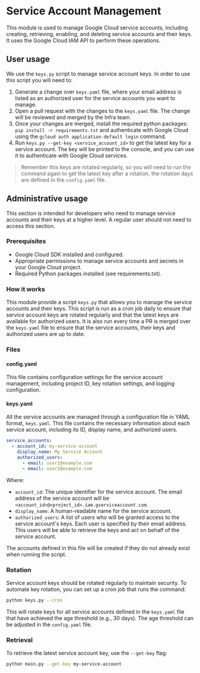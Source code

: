 <!--
    Licensed to the Apache Software Foundation (ASF) under one
    or more contributor license agreements.  See the NOTICE file
    distributed with this work for additional information
    regarding copyright ownership.  The ASF licenses this file
    to you under the Apache License, Version 2.0 (the
    "License"); you may not use this file except in compliance
    with the License.  You may obtain a copy of the License at

      http://www.apache.org/licenses/LICENSE-2.0

    Unless required by applicable law or agreed to in writing,
    software distributed under the License is distributed on an
    "AS IS" BASIS, WITHOUT WARRANTIES OR CONDITIONS OF ANY
    KIND, either express or implied.  See the License for the
    specific language governing permissions and limitations
    under the License.
-->

# Service Account Management

This module is used to manage Google Cloud service accounts, including creating, retrieving, enabling, and deleting service accounts and their keys. It uses the Google Cloud IAM API to perform these operations.

## User usage

We use the `keys.py` script to manage service account keys. In order to use this script you will need to:

1. Generate a change over `keys.yaml` file, where your email address is listed as an authorized user for the service accounts you want to manage.
2. Open a pull request with the changes to the `keys.yaml` file. The change will be reviewed and merged by the Infra team.
3. Once your changes are merged, install the required python packages: `pip install -r requirements.txt` and authenticate with Google Cloud using the `gcloud auth application-default login` command.
4. Run `keys.py --get-key <service_account_id>` to get the latest key for a service account. The key will be printed to the console, and you can use it to authenticate with Google Cloud services.

> Remember this keys are rotated regularly, so you will need to run the command again to get the latest key after a rotation, the rotation days are defined in the `config.yaml` file.

## Administrative usage

This section is intended for developers who need to manage service accounts and their keys at a higher level. A regular user should not need to access this section.

### Prerequisites

- Google Cloud SDK installed and configured.
- Appropriate permissions to manage service accounts and secrets in your Google Cloud project.
- Required Python packages installed (see requirements.txt).

### How it works

This module provide a script `keys.py` that allows you to manage the service accounts and their keys. This script is run as a cron job daily to ensure that service account keys are rotated regularly and that the latest keys are available for authorized users. It is also run every time a PR is merged over the `keys.yaml` file to ensure that the service accounts, their keys and authorized users are up to date.

### Files

#### config.yaml

This file contains configuration settings for the service account management, including project ID, key rotation settings, and logging configuration.

#### keys.yaml

All the service accounts are managed through a configuration file in YAML format, `keys.yaml`. This file contains the necessary information about each service account, including its ID, display name, and authorized users.

```yaml
service_accounts:
  - account_id: my-service-account
    display_name: My Service Account
    authorized_users:
      - email: user1@example.com
      - email: user2@example.com
```

Where:

- `account_id`: The unique identifier for the service account. The email address of the service account will be `<account_id>@<project_id>.iam.gserviceaccount.com`.
- `display_name`: A human-readable name for the service account.
- `authorized_users`: A list of users who will be granted access to the service account's keys. Each user is specified by their email address. This users will be able to retrieve the keys and act on behalf of the service account.

The accounts defined in this file will be created if they do not already exist when running the script.

### Rotation

Service account keys should be rotated regularly to maintain security. To automate key rotation, you can set up a cron job that runs the command:

```bash
python keys.py --cron
```

This will rotate keys for all service accounts defined in the `keys.yaml` file that have achieved the age threshold (e.g., 30 days). The age threshold can be adjusted in the `config.yaml` file.

### Retrieval

To retrieve the latest service account key, use the `--get-key` flag:

```bash
python main.py --get-key my-service-account
```

